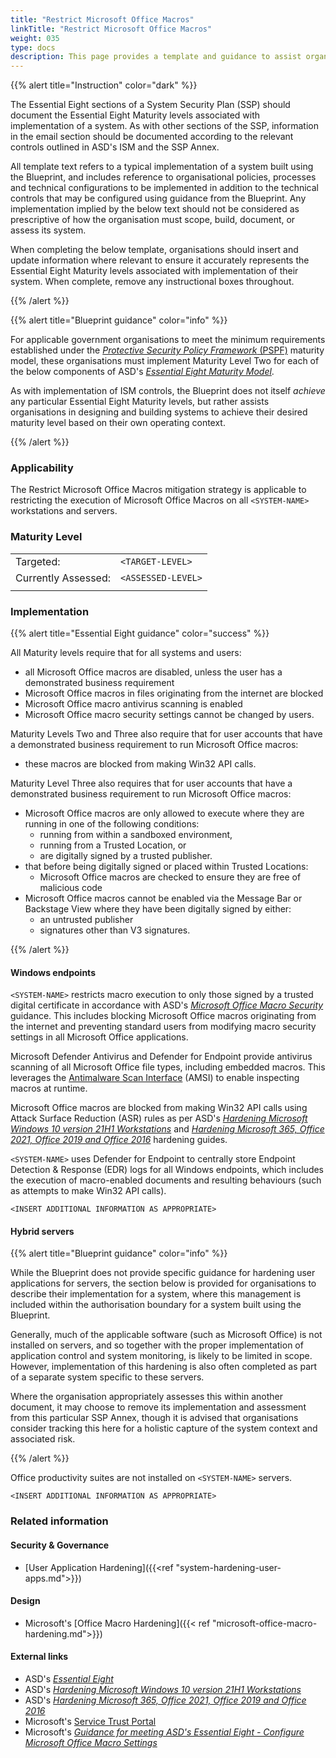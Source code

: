 ```yaml
---
title: "Restrict Microsoft Office Macros"
linkTitle: "Restrict Microsoft Office Macros"
weight: 035
type: docs
description: This page provides a template and guidance to assist organisations in documenting their approach to restricting Microsoft Office macros, as per the Essential Eight Maturity Model, associated with their system(s) built on ASD's Blueprint for Secure Cloud.
---
```


{{% alert title="Instruction" color="dark" %}}

The Essential Eight sections of a System Security Plan (SSP) should document the Essential Eight Maturity levels associated with implementation of a system. As with other sections of the SSP, information in the email section should be documented according to the relevant controls outlined in ASD's ISM and the SSP Annex. 

All template text refers to a typical implementation of a system built using the Blueprint, and includes reference to organisational policies, processes and technical configurations to be implemented in addition to the technical controls that may be configured using guidance from the Blueprint. Any implementation implied by the below text should not be considered as prescriptive of how the organisation must scope, build, document, or assess its system.

When completing the below template, organisations should insert and update information where relevant to ensure it accurately represents the Essential Eight Maturity levels associated with implementation of their system. When complete, remove any instructional boxes throughout. 


{{% /alert %}}

{{% alert title="Blueprint guidance" color="info" %}}

For applicable government organisations to meet the minimum requirements established under the [*Protective Security Policy Framework* (PSPF)](https://www.protectivesecurity.gov.au/publications-library/policy-10-safeguarding-data-cyber-threats) maturity model, these organisations must implement Maturity Level Two for each of the below components of ASD's [*Essential Eight Maturity Model*](https://www.cyber.gov.au/resources-business-and-government/essential-cyber-security/essential-eight).

As with implementation of ISM controls, the Blueprint does not itself *achieve* any particular Essential Eight Maturity levels, but rather assists organisations in designing and building systems to achieve their desired maturity level based on their own operating context.

{{% /alert %}}

### Applicability

The Restrict Microsoft Office Macros mitigation strategy is applicable to restricting the execution of Microsoft Office Macros on all `<SYSTEM-NAME>` workstations and servers.

### Maturity Level

|                     |                    |
| :------------------ | ------------------ |
| Targeted:           | `<TARGET-LEVEL>`   |
| Currently Assessed: | `<ASSESSED-LEVEL>` |
|                     |                    |

### Implementation

{{% alert title="Essential Eight guidance" color="success" %}}

All Maturity levels require that for all systems and users:
- all Microsoft Office macros are disabled, unless the user has a demonstrated business requirement
- Microsoft Office macros in files originating from the internet are blocked
- Microsoft Office macro antivirus scanning is enabled
- Microsoft Office macro security settings cannot be changed by users.

Maturity Levels Two and Three also require that for user accounts that have a demonstrated business requirement to run Microsoft Office macros:
- these macros are blocked from making Win32 API calls.

Maturity Level Three also requires that for user accounts that have a demonstrated business requirement to run Microsoft Office macros:
- Microsoft Office macros are only allowed to execute where they are running in one of the following conditions:
  - running from within a sandboxed environment, 
  - running from a Trusted Location, or
  - are digitally signed by a trusted publisher.
- that before being digitally signed or placed within Trusted Locations:
  - Microsoft Office macros are checked to ensure they are free of malicious code
- Microsoft Office macros cannot be enabled via the Message Bar or Backstage View where they have been digitally signed by either:
  - an untrusted publisher
  - signatures other than V3 signatures.

{{% /alert %}}

#### Windows endpoints

`<SYSTEM-NAME>` restricts macro execution to only those signed by a trusted digital certificate in accordance with ASD's [*Microsoft Office Macro Security*](https://www.cyber.gov.au/resources-business-and-government/maintaining-devices-and-systems/system-hardening-and-administration/system-hardening/restricting-microsoft-office-macros) guidance. This includes blocking Microsoft Office macros originating from the internet and preventing standard users from modifying macro security settings in all Microsoft Office applications.

Microsoft Defender Antivirus and Defender for Endpoint provide antivirus scanning of all Microsoft Office file types, including embedded macros. This leverages the [Antimalware Scan Interface](https://www.microsoft.com/security/blog/2018/09/12/office-vba-amsi-parting-the-veil-on-malicious-macros/) (AMSI) to enable inspecting macros at runtime.

Microsoft Office macros are blocked from making Win32 API calls using Attack Surface Reduction (ASR) rules as per ASD's [*Hardening Microsoft Windows 10 version 21H1 Workstations*](https://www.cyber.gov.au/resources-business-and-government/maintaining-devices-and-systems/system-hardening-and-administration/system-hardening/hardening-microsoft-windows-10-version-21h1-workstations) and [*Hardening Microsoft 365, Office 2021, Office 2019 and Office 2016*](https://www.cyber.gov.au/resources-business-and-government/maintaining-devices-and-systems/system-hardening-and-administration/system-hardening/hardening-microsoft-365-office-2021-office-2019-and-office-2016) hardening guides.

`<SYSTEM-NAME>` uses Defender for Endpoint to centrally store Endpoint Detection & Response (EDR) logs for all Windows endpoints, which includes the execution of macro-enabled documents and resulting behaviours (such as attempts to make Win32 API calls).


`<INSERT ADDITIONAL INFORMATION AS APPROPRIATE>`

#### Hybrid servers

{{% alert title="Blueprint guidance" color="info" %}}

While the Blueprint does not provide specific guidance for hardening user applications for servers, the section below is provided for organisations to describe their implementation for a system, where this management is included within the authorisation boundary for a system built using the Blueprint.

Generally, much of the applicable software (such as Microsoft Office) is not installed on servers, and so together with the proper implementation of application control and system monitoring, is likely to be limited in scope. However, implementation of this hardening is also often completed as part of a separate system specific to these servers.

Where the organisation appropriately assesses this within another document, it may choose to remove its implementation and assessment from this particular SSP Annex, though it is advised that organisations consider tracking this here for a holistic capture of the system context and associated risk.

{{% /alert %}}

Office productivity suites are not installed on `<SYSTEM-NAME>` servers.

`<INSERT ADDITIONAL INFORMATION AS APPROPRIATE>`

### Related information

#### Security & Governance

- [User Application Hardening]({{<ref "system-hardening-user-apps.md">}})

#### Design

- Microsoft's [Office Macro Hardening]({{< ref "microsoft-office-macro-hardening.md">}})

#### External links

- ASD's [*Essential Eight*](https://www.cyber.gov.au/resources-business-and-government/essential-cyber-security/essential-eight)
- ASD's [*Hardening Microsoft Windows 10 version 21H1 Workstations*](https://www.cyber.gov.au/resources-business-and-government/maintaining-devices-and-systems/system-hardening-and-administration/system-hardening/hardening-microsoft-windows-10-version-21h1-workstations)
- ASD's [*Hardening Microsoft 365, Office 2021, Office 2019 and Office 2016*](https://www.cyber.gov.au/resources-business-and-government/maintaining-devices-and-systems/system-hardening-and-administration/system-hardening/hardening-microsoft-365-office-2021-office-2019-and-office-2016)
- Microsoft's [Service Trust Portal](https://servicetrust.microsoft.com/)
- Microsoft's [*Guidance for meeting ASD's Essential Eight - Configure Microsoft Office Macro Settings*](https://learn.microsoft.com/compliance/essential-eight/e8-macro)
